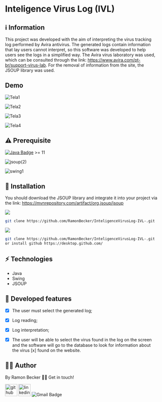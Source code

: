 # Inteligence Virus Log (IVL)

## :information_source: Information 

This project was developed with the aim of interpreting the virus tracking log performed by Avira antivirus. The generated logs contain information that lay users cannot interpret, so this software was developed to help users see the logs in a simplified way. The Avira virus laboratory was used, which can be consulted through the link: https://www.avira.com/pt-br/support-virus-lab. For the removal of information from the site, the JSOUP library was used.


## Demo

![Tela1](https://user-images.githubusercontent.com/44611131/120849394-6bb2d300-c54c-11eb-9799-cba61879c423.png)

![Tela2](https://user-images.githubusercontent.com/44611131/120849449-7ec5a300-c54c-11eb-9b36-98d5a550fd22.png)

![Tela3](https://user-images.githubusercontent.com/44611131/120849448-7e2d0c80-c54c-11eb-8dd8-14f0352ab2e2.png)

![Tela4](https://user-images.githubusercontent.com/44611131/120849441-7d947600-c54c-11eb-81af-afc1b55054f0.png)



## ⚠️ Prerequisite
[![Java Badge](https://img.shields.io/badge/Java-ED8B00?style=for-the-badge&logo=java&logoColor=white)](https://www.oracle.com/br/java/technologies/javase-downloads.html) >= 11 

![jsoup(2)](https://user-images.githubusercontent.com/44611131/120847174-7e77d880-c549-11eb-87b3-c4a4f12e478c.png)

![swing1](https://user-images.githubusercontent.com/44611131/120847448-e2020600-c549-11eb-82cc-80f1f0d6ccc7.jpg)

## :rocket: Installation

You should download the JSOUP library and integrate it into your project via the link: https://mvnrepository.com/artifact/org.jsoup/jsoup

![](https://img.shields.io/badge/Linux-FCC624?style=for-the-badge&logo=linux&logoColor=black)

```sh
git clone https://github.com/RamonBecker/InteligenceVirusLog-IVL-.git
```

![](https://img.shields.io/badge/Windows-0078D6?style=for-the-badge&logo=windows&logoColor=white)


```sh
git clone https://github.com/RamonBecker/InteligenceVirusLog-IVL-.git
or install github https://desktop.github.com/ 

```

## :zap: Technologies	

- Java
- Swing
- JSOUP


## :memo: Developed features

- [x] The user must select the generated log;
- [x] Log reading;
- [x] Log interpretation;
- [x] The user will be able to select the virus found in the log on the screen and the software will go to the database to look for information about the virus [x] found on the website.



## :technologist:	 Author

By Ramon Becker 👋🏽 Get in touch!



[<img src='https://cdn.jsdelivr.net/npm/simple-icons@3.0.1/icons/github.svg' alt='github' height='40'>](https://github.com/RamonBecker)  [<img src='https://cdn.jsdelivr.net/npm/simple-icons@3.0.1/icons/linkedin.svg' alt='linkedin' height='40'>](https://www.linkedin.com/in/https://www.linkedin.com/in/ramon-becker-da-silva-96b81b141//)
![Gmail Badge](https://img.shields.io/badge/-ramonbecker68@gmail.com-c14438?style=flat-square&logo=Gmail&logoColor=white&link=mailto:ramonbecker68@gmail.com)

